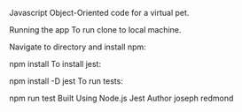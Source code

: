 Javascript Object-Oriented code for a virtual pet.

Running the app
To run clone to local machine.

Navigate to directory and install npm:

npm install
To install jest:

npm install -D jest
To run tests:

npm run test
Built Using
Node.js
Jest
Author
joseph redmond